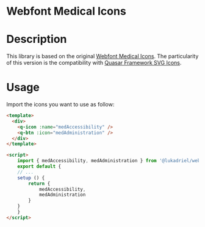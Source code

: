 Webfont Medical Icons
=====================

# Description
This library is based on the original [Webfont Medical Icons](https://samcome.github.io/webfont-medical-icons/). The particularity of this version is the compatibility with [Quasar Framework SVG Icons](https://quasar.dev/vue-components/icon#svg-icons).

# Usage
Import the icons you want to use as follow:

```html
<template>
  <div>
    <q-icon :name="medAccessibility" />
    <q-btn :icon="medAdministration" />
  </div>
</template>

<script>
    import { medAccessibility, medAdministration } from '@lukadriel/webfont-medical-icons';
    export default {
    // ...
    setup () {
        return {
            medAccessibility,
            medAdministration
        }
    }
    }
</script>
```